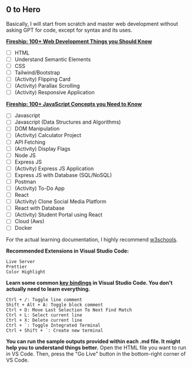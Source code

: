 ## 0 to Hero
Basically, I will start from scratch and master web development without asking GPT for code, except for syntax and its uses.

**[Fireship: 100+ Web Development Things you Should Know](https://www.youtube.com/watch?v=erEgovG9WBs&t=614s)**

- [ ] HTML
- [ ] Understand Semantic Elements
- [ ] CSS
- [ ] Tailwind/Bootstrap
- [ ] (Activity) Flipping Card
- [ ] (Activity) Parallax Scrolling
- [ ] (Activity) Responsive Application

**[Fireship: 100+ JavaScript Concepts you Need to Know](https://www.youtube.com/watch?v=lkIFF4maKMU)**
- [ ] Javascript
- [ ] Javascript (Data Structures and Algorithms)
- [ ] DOM Manipulation
- [ ] (Activity) Calculator Project
- [ ] API Fetching
- [ ] (Activity) Display Flags
- [ ] Node JS
- [ ] Express JS
- [ ] (Activity) Express JS Application
- [ ] Express JS with Database (SQL/NoSQL)
- [ ] Postman
- [ ] (Activity) To-Do App
- [ ] React
- [ ] (Activity) Clone Social Media Platform
- [ ] React with Database
- [ ] (Activity) Student Portal using React
- [ ] Cloud (Aws)
- [ ] Docker

For the actual learning documentation, I highly recommend <a href="https://www.w3schools.com/html/default.asp">w3schools</a>.

<b>Recommended Extensions in Visual Studio Code:</b>

```
Live Server
Prettier
Color Highlight
```

<b>Learn some common <a href="https://dev.to/devland/100-crucial-keyboard-shortcuts-for-vs-code-users-4474">key bindings</a> in Visual Studio Code. You don't actually need to learn everything.</b>

```
Ctrl + /: Toggle line comment
Shift + Alt + A: Toggle block comment
Ctrl + D: Move Last Selection To Next Find Match
Ctrl + L: Select current line
Ctrl + X: Delete current line
Ctrl + `: Toggle Integrated Terminal
Ctrl + Shift + `: Create new terminal
```

<b>You can run the sample outputs provided within each .md file. It might help you to understand things better.</b> Open the HTML file you want to run in VS Code. Then, press the "Go Live" button in the bottom-right corner of VS Code.
